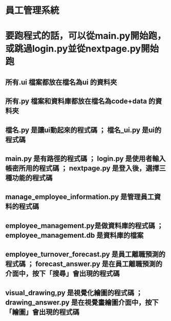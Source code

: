 # 員工管理系統
# 要跑程式的話，可以從main.py開始跑，或跳過login.py並從nextpage.py開始跑
## 所有.ui 檔案都放在檔名為ui 的資料夾
## 所有.py 檔案和資料庫都放在檔名為code+data 的資料夾
## 檔名.py 是讓ui動起來的程式碼 ； 檔名_ui.py 是ui的程式碼
## main.py 是有路徑的程式碼 ； login.py 是使用者輸入帳密所用的程式碼 ； nextpage.py 是登入後，選擇三種功能的程式碼
## manage_employee_information.py 是管理員工資料的程式碼
## employee_management.py是做資料庫的程式碼 ； employee_management.db 是資料庫的檔案
## employee_turnover_forecast.py 是員工離職預測的程式碼 ； forecast_answer.py 是在員工離職預測的介面中，按下「搜尋」會出現的程式碼
## visual_drawing,py 是視覺化繪圖的程式碼 ； drawing_answer.py 是在視覺畫繪圖介面中，按下「繪圖」會出現的程式碼
